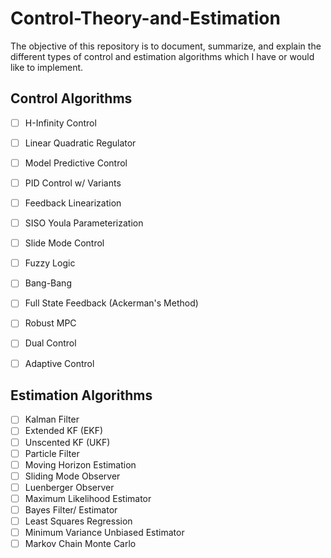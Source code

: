 # Control-Theory-and-Estimation

The objective of this repository is to document, summarize, and explain the different types of control and estimation algorithms which I have or would like to implement. 



## Control Algorithms

- [ ] H-Infinity Control 
- [ ] Linear Quadratic Regulator 
- [ ] Model Predictive Control 
- [ ] PID Control w/ Variants
- [ ] Feedback Linearization
- [ ] SISO Youla Parameterization
- [ ] Slide Mode Control 
- [ ] Fuzzy Logic 
- [ ] Bang-Bang
- [ ] Full State Feedback (Ackerman's Method) 
- [ ] Robust MPC
- [ ] Dual Control 
- [ ] Adaptive Control 


## Estimation Algorithms 

- [ ] Kalman Filter
- [ ] Extended KF (EKF) 
- [ ] Unscented KF (UKF) 
- [ ] Particle Filter
- [ ] Moving Horizon Estimation
- [ ] Sliding Mode Observer 
- [ ] Luenberger Observer
- [ ] Maximum Likelihood Estimator
- [ ] Bayes Filter/ Estimator
- [ ] Least Squares Regression 
- [ ] Minimum Variance Unbiased Estimator
- [ ] Markov Chain Monte Carlo 
